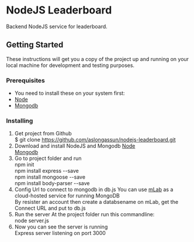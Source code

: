 # NodeJS Leaderboard

Backend NodeJS service for leaderboard.

## Getting Started

These instructions will get you a copy of the project up and running on your local machine for development and testing purposes.

### Prerequisites

- You need to install these on your system first:<br />
- [Node](https://nodejs.org/en/)<br />
- [Mongodb](https://www.mongodb.com)<br />

### Installing

1) Get project from Github<br />
$ git clone https://github.com/aslongassun/nodejs-leaderboard.git<br />
2) Download and install NodeJS and Mongodb
[Node](https://nodejs.org/en/)<br />
[Mongodb](https://www.mongodb.com)<br />
3) Go to project folder and run<br/>
npm init<br/>
npm install express --save<br/>
npm install mongoose --save<br/>
npm install body-parser --save<br/>
4) Config Url to connect to mongodb in db.js
You can use [mLab](https://mlab.com/) as a cloud-hosted service for running MongoDB<br />
By resister an account then create a databsename on mLab, get the Connect URL and put to db.js<br />
5) Run the server
At the project folder run this commandline:<br/>
node server.js
6) Now you can see the server is running<br/>
Express server listening on port 3000
